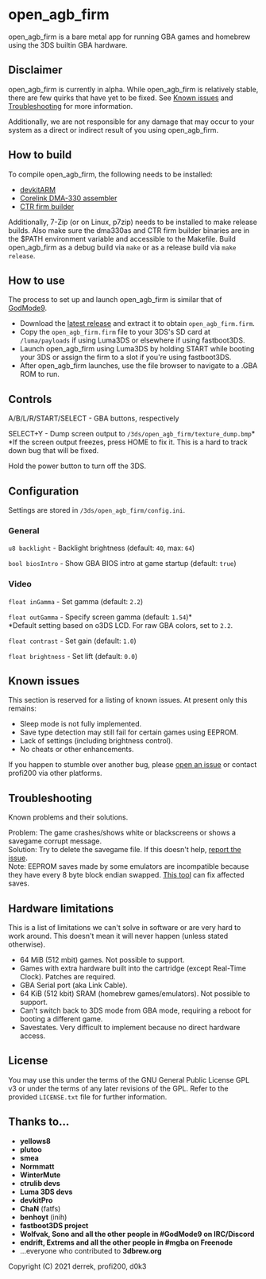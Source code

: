 # open_agb_firm

open_agb_firm is a bare metal app for running GBA games and homebrew using the 3DS builtin GBA hardware.

## Disclaimer
open_agb_firm is currently in alpha. While open_agb_firm is relatively stable, there are few quirks that have yet to be fixed. See [Known issues](#known-issues) and [Troubleshooting](#troubleshooting) for more information.

Additionally, we are not responsible for any damage that may occur to your system as a direct or indirect result of you using open_agb_firm.

## How to build
To compile open_agb_firm, the following needs to be installed:
* [devkitARM](https://sourceforge.net/projects/devkitpro/)
* [Corelink DMA-330 assembler](https://github.com/profi200/dma330as)
* [CTR firm builder](https://github.com/derrekr/ctr_firm_builder)

Additionally, 7-Zip (or on Linux, p7zip) needs to be installed to make release builds. Also make sure the dma330as and CTR firm builder binaries are in the $PATH environment variable and accessible to the Makefile. Build open_agb_firm as a debug build via `make` or as a release build via `make release`.

## How to use
The process to set up and launch open_agb_firm is similar that of [GodMode9](https://github.com/d0k3/GodMode9).
* Download the [latest release](https://github.com/profi200/open_agb_firm/releases/latest) and extract it to obtain `open_agb_firm.firm`.
* Copy the `open_agb_firm.firm` file to your 3DS's SD card at `/luma/payloads` if using Luma3DS or elsewhere if using fastboot3DS.
* Launch open_agb_firm using Luma3DS by holding START while booting your 3DS or assign the firm to a slot if you're using fastboot3DS.
* After open_agb_firm launches, use the file browser to navigate to a .GBA ROM to run.

## Controls
A/B/L/R/START/SELECT - GBA buttons, respectively

SELECT+Y - Dump screen output to `/3ds/open_agb_firm/texture_dump.bmp`*\
*If the screen output freezes, press HOME to fix it. This is a hard to track down bug that will be fixed.

Hold the power button to turn off the 3DS.

## Configuration

Settings are stored in `/3ds/open_agb_firm/config.ini`.

### General
`u8 backlight` - Backlight brightness (default: `40`, max: `64`)

`bool biosIntro` - Show GBA BIOS intro at game startup (default: `true`)

### Video
`float inGamma` - Set gamma (default: `2.2`)

`float outGamma` - Specify screen gamma (default: `1.54`)*\
*Default setting based on o3DS LCD. For raw GBA colors, set to `2.2`.

`float contrast` - Set gain (default: `1.0`)

`float brightness` - Set lift (default: `0.0`)

## Known issues
This section is reserved for a listing of known issues. At present only this remains:
* Sleep mode is not fully implemented.
* Save type detection may still fail for certain games using EEPROM.
* Lack of settings (including brightness control).
* No cheats or other enhancements.

If you happen to stumble over another bug, please [open an issue](https://github.com/profi200/open_agb_firm/issues) or contact profi200 via other platforms.

## Troubleshooting
Known problems and their solutions.

Problem: The game crashes/shows white or blackscreens or shows a savegame corrupt message.\
Solution: Try to delete the savegame file. If this doesn't help, [report the issue](https://github.com/profi200/open_agb_firm/issues).\
Note: EEPROM saves made by some emulators are incompatible because they have every 8 byte block endian swapped. [This tool](https://gist.github.com/profi200/e06794d7561ed552c518b4b0b2f5f2f6) can fix affected saves.

## Hardware limitations
This is a list of limitations we can't solve in software or are very hard to work around. This doesn't mean it will never happen (unless stated otherwise).
* 64 MiB (512 mbit) games. Not possible to support.
* Games with extra hardware built into the cartridge (except Real-Time Clock). Patches are required.
* GBA Serial port (aka Link Cable).
* 64 KiB (512 kbit) SRAM (homebrew games/emulators). Not possible to support.
* Can't switch back to 3DS mode from GBA mode, requiring a reboot for booting a different game.
* Savestates. Very difficult to implement because no direct hardware access.

## License
You may use this under the terms of the GNU General Public License GPL v3 or under the terms of any later revisions of the GPL. Refer to the provided `LICENSE.txt` file for further information.

## Thanks to...
* **yellows8**
* **plutoo**
* **smea**
* **Normmatt**
* **WinterMute**
* **ctrulib devs**
* **Luma 3DS devs**
* **devkitPro**
* **ChaN** (fatfs)
* **benhoyt** (inih)
* **fastboot3DS project**
* **Wolfvak, Sono and all the other people in #GodMode9 on IRC/Discord**
* **endrift, Extrems and all the other people in #mgba on Freenode**
* ...everyone who contributed to **3dbrew.org**

Copyright (C) 2021 derrek, profi200, d0k3
